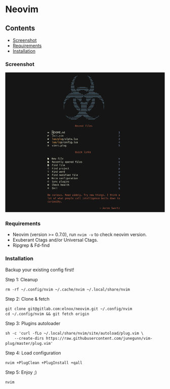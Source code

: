 # Neovim

## Contents

- [Screenshot](#screenshot)
- [Requirements](#requirements)
- [Installation](#installation)

### Screenshot

![Neovim](neovim.png "Neovim IDE")

### Requirements

- Neovim (version >= 0.7.0), run `nvim -v` to check neovim version.
- Exuberant Ctags and/or Universal Ctags.
- Ripgrep & Fd-find

### Installation

Backup your existing config first!

Step 1: Cleanup
```
rm -rf ~/.config/nvim ~/.cache/nvim ~/.local/share/nvim
```

Step 2: Clone & fetch
```
git clone git@gitlab.com:elnox/neovim.git ~/.config/nvim
cd ~/.config/nvim && git fetch origin
```

Step 3: Plugins autoloader
```
sh -c 'curl -fLo ~/.local/share/nvim/site/autoload/plug.vim \
    --create-dirs https://raw.githubusercontent.com/junegunn/vim-plug/master/plug.vim'
```

Step 4: Load configuration
```
nvim +PlugClean +PlugInstall +qall
```

Step 5: Enjoy ;)
```
nvim
```

